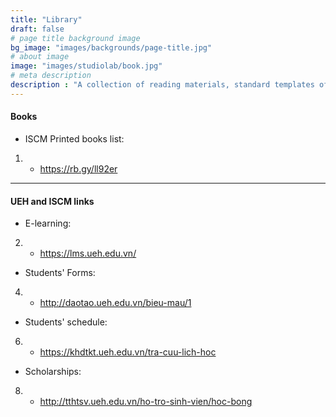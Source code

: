 ```yaml
---
title: "Library"
draft: false
# page title background image
bg_image: "images/backgrounds/page-title.jpg"
# about image
image: "images/studiolab/book.jpg"
# meta description
description : "A collection of reading materials, standard templates of ISCM and UEH for students and researchers. "
---
```


#### Books
- ISCM Printed books list: 
1. - https://rb.gy/ll92er    
*****
  
  #### UEH and ISCM links
- E-learning: 
2. - https://lms.ueh.edu.vn/
  
- Students' Forms: 
4. - http://daotao.ueh.edu.vn/bieu-mau/1
  
- Students' schedule: 
6. - https://khdtkt.ueh.edu.vn/tra-cuu-lich-hoc
  
- Scholarships: 
8. - http://tthtsv.ueh.edu.vn/ho-tro-sinh-vien/hoc-bong

